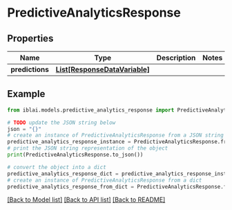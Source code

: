 # PredictiveAnalyticsResponse


## Properties

Name | Type | Description | Notes
------------ | ------------- | ------------- | -------------
**predictions** | [**List[ResponseDataVariable]**](ResponseDataVariable.md) |  | 

## Example

```python
from iblai.models.predictive_analytics_response import PredictiveAnalyticsResponse

# TODO update the JSON string below
json = "{}"
# create an instance of PredictiveAnalyticsResponse from a JSON string
predictive_analytics_response_instance = PredictiveAnalyticsResponse.from_json(json)
# print the JSON string representation of the object
print(PredictiveAnalyticsResponse.to_json())

# convert the object into a dict
predictive_analytics_response_dict = predictive_analytics_response_instance.to_dict()
# create an instance of PredictiveAnalyticsResponse from a dict
predictive_analytics_response_from_dict = PredictiveAnalyticsResponse.from_dict(predictive_analytics_response_dict)
```
[[Back to Model list]](../README.md#documentation-for-models) [[Back to API list]](../README.md#documentation-for-api-endpoints) [[Back to README]](../README.md)


